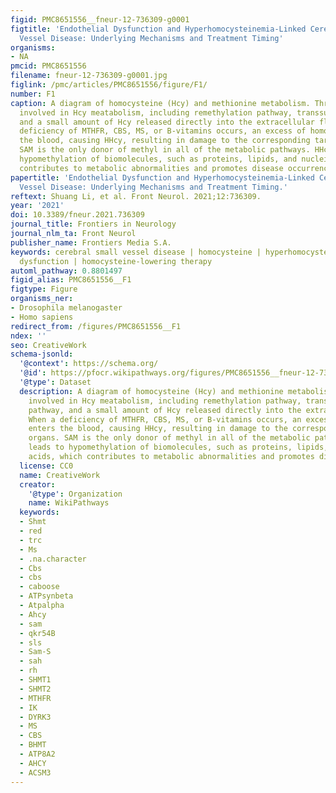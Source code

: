 ```yaml
---
figid: PMC8651556__fneur-12-736309-g0001
figtitle: 'Endothelial Dysfunction and Hyperhomocysteinemia-Linked Cerebral Small
  Vessel Disease: Underlying Mechanisms and Treatment Timing'
organisms:
- NA
pmcid: PMC8651556
filename: fneur-12-736309-g0001.jpg
figlink: /pmc/articles/PMC8651556/figure/F1/
number: F1
caption: A diagram of homocysteine (Hcy) and methionine metabolism. Three pathways
  involved in Hcy meatabolism, including remethylation pathway, transsulfuration pathway,
  and a small amount of Hcy released directly into the extracellular fluid. When a
  deficiency of MTHFR, CBS, MS, or B-vitamins occurs, an excess of homocysteine enters
  the blood, causing HHcy, resulting in damage to the corresponding target organs.
  SAM is the only donor of methyl in all of the metabolic pathways. HHcy leads to
  hypomethylation of biomolecules, such as proteins, lipids, and nucleic acids, which
  contributes to metabolic abnormalities and promotes disease occurrence.
papertitle: 'Endothelial Dysfunction and Hyperhomocysteinemia-Linked Cerebral Small
  Vessel Disease: Underlying Mechanisms and Treatment Timing.'
reftext: Shuang Li, et al. Front Neurol. 2021;12:736309.
year: '2021'
doi: 10.3389/fneur.2021.736309
journal_title: Frontiers in Neurology
journal_nlm_ta: Front Neurol
publisher_name: Frontiers Media S.A.
keywords: cerebral small vessel disease | homocysteine | hyperhomocysteinemia | endothelial
  dysfunction | homocysteine-lowering therapy
automl_pathway: 0.8801497
figid_alias: PMC8651556__F1
figtype: Figure
organisms_ner:
- Drosophila melanogaster
- Homo sapiens
redirect_from: /figures/PMC8651556__F1
ndex: ''
seo: CreativeWork
schema-jsonld:
  '@context': https://schema.org/
  '@id': https://pfocr.wikipathways.org/figures/PMC8651556__fneur-12-736309-g0001.html
  '@type': Dataset
  description: A diagram of homocysteine (Hcy) and methionine metabolism. Three pathways
    involved in Hcy meatabolism, including remethylation pathway, transsulfuration
    pathway, and a small amount of Hcy released directly into the extracellular fluid.
    When a deficiency of MTHFR, CBS, MS, or B-vitamins occurs, an excess of homocysteine
    enters the blood, causing HHcy, resulting in damage to the corresponding target
    organs. SAM is the only donor of methyl in all of the metabolic pathways. HHcy
    leads to hypomethylation of biomolecules, such as proteins, lipids, and nucleic
    acids, which contributes to metabolic abnormalities and promotes disease occurrence.
  license: CC0
  name: CreativeWork
  creator:
    '@type': Organization
    name: WikiPathways
  keywords:
  - Shmt
  - red
  - trc
  - Ms
  - .na.character
  - Cbs
  - cbs
  - caboose
  - ATPsynbeta
  - Atpalpha
  - Ahcy
  - sam
  - qkr54B
  - sls
  - Sam-S
  - sah
  - rh
  - SHMT1
  - SHMT2
  - MTHFR
  - IK
  - DYRK3
  - MS
  - CBS
  - BHMT
  - ATP8A2
  - AHCY
  - ACSM3
---
```

